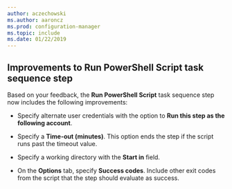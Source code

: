 ```yaml
---
author: aczechowski
ms.author: aaroncz
ms.prod: configuration-manager
ms.topic: include
ms.date: 01/22/2019
---
```


## <a name="bkmk_posh"></a> Improvements to Run PowerShell Script task sequence step
<!--3556028-->
Based on your feedback, the **Run PowerShell Script** task sequence step now includes the following improvements:  

- Specify alternate user credentials with the option to **Run this step as the following account**.  

- Specify a **Time-out (minutes)**. This option ends the step if the script runs past the timeout value.  

- Specify a working directory with the **Start in** field.  

- On the **Options** tab, specify **Success codes**. Include other exit codes from the script that the step should evaluate as success.  

